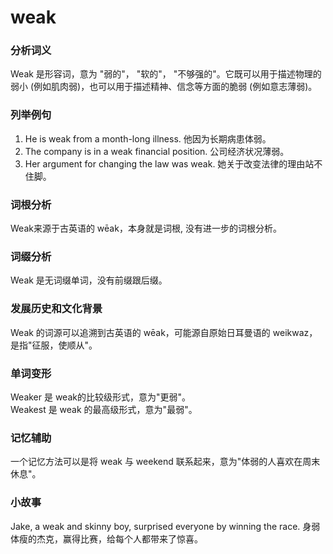 # weak

### 分析词义

  

Weak 是形容词，意为 "弱的"， "软的"， "不够强的"。它既可以用于描述物理的弱小 (例如肌肉弱)，也可以用于描述精神、信念等方面的脆弱 (例如意志薄弱)。

  

### 列举例句

  

1.  He is weak from a month-long illness. 他因为长期病患体弱。
2.  The company is in a weak financial position. 公司经济状况薄弱。
3.  Her argument for changing the law was weak. 她关于改变法律的理由站不住脚。

  

### 词根分析

  

Weak来源于古英语的 wēak，本身就是词根, 没有进一步的词根分析。

  

### 词缀分析

  

Weak 是无词缀单词，没有前缀跟后缀。

  

### 发展历史和文化背景

  

Weak 的词源可以追溯到古英语的 wēak，可能源自原始日耳曼语的 weikwaz，是指"征服，使顺从"。

  

### 单词变形

  

Weaker 是 weak的比较级形式，意为"更弱"。  
Weakest 是 weak 的最高级形式，意为"最弱"。

  

### 记忆辅助

  

一个记忆方法可以是将 weak 与 weekend 联系起来，意为"体弱的人喜欢在周末休息"。

  

### 小故事

  

Jake, a weak and skinny boy, surprised everyone by winning the race. 身弱体瘦的杰克，赢得比赛，给每个人都带来了惊喜。
